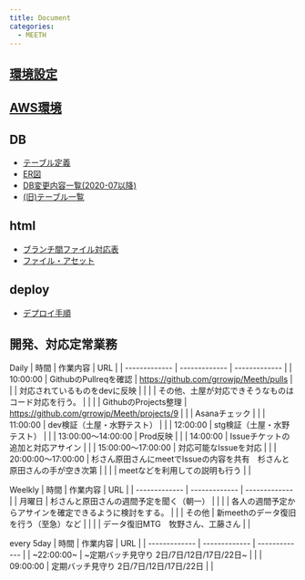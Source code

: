 ```yaml
---
title: Document 
categories:
  - MEETH
---
```

## [環境設定](https://drive.google.com/drive/u/0/folders/15fEyGKzKbVA7om5_hp7C7mwaWkI94WPk)
## [AWS環境](https://drive.google.com/file/d/1ikGvnGP-4igOAk_U3QN3u6zIGqWdL7ri/view?usp=sharing)
## DB
- [テーブル定義](https://docs.google.com/spreadsheets/d/1lUmvenkr5ejjbUE94PmhqNayrkiqSJutftjH3E-JnaU/edit#gid=101889911)
- [ER図](https://drive.google.com/file/d/1880WgV35Ij57C18ODjUQ8NuU6iRm8r3o/view?usp=sharing)
- [DB変更内容一覧(2020-07以降)](https://docs.google.com/spreadsheets/d/1qclRmDp-t_8Xzuy0U3Qfn47ST6kQV-VK9tP9wpfbjiE/edit#gid=0)
- [(旧)テーブル一覧](https://docs.google.com/spreadsheets/d/1Zcb1MkKenJCVy269bWedwTNwnoPXFMZDOyYMaTZVf6w/edit#gid=0)
## html
- [ブランチ間ファイル対応表](https://docs.google.com/spreadsheets/d/1xAQ79wnW0AZssQ5bLbF5fxHKs4TZYwWCjqhewutND2U/edit#gid=0)
- [ファイル・アセット](https://drive.google.com/drive/u/0/folders/1k086Fb7cpevPDT7aGHOdcfVJdCN1Uyd-)

## deploy
- [デプロイ手順](https://docs.google.com/spreadsheets/d/1giVrxJ-xKrgJ1NTOcHXe6SqFmDc3SR1aCgaLw-XWhzQ/edit#gid=0)

## 開発、対応定常業務
Daily
| 時間 | 作業内容 | URL | 
| ------------- | ------------- | ------------- |
| 10:00:00  | GithubのPullreqを確認  | https://github.com/grrowjp/Meeth/pulls |
|   | 対応されているものをdevに反映  |  |
|   | その他、土屋が対応できそうなものはコード対応を行う。  |  |
|   | GithubのProjects整理  | https://github.com/grrowjp/Meeth/projects/9 |
|   | Asanaチェック  |  |
| 11:00:00  | dev検証（土屋・水野テスト）  |  |
| 12:00:00  | stg検証（土屋・水野テスト）  |  |
| 13:00:00〜14:00:00  | Prod反映  |  |
| 14:00:00  | Issueチケットの追加と対応アサイン  |  |
| 15:00:00〜17:00:00  | 対応可能なIssueを対応  |  |
| 20:00:00〜17:00:00  | 杉さん原田さんにmeetでIssueの内容を共有　杉さんと原田さんの手が空き次第  |  |
|   | meetなどを利用しての説明も行う  |  |

Weelkly
| 時間 | 作業内容 | URL | 
| ------------- | ------------- | ------------- |
| 月曜日  | 杉さんと原田さんの週間予定を聞く（朝一）  |  |
|   | 各人の週間予定からアサインを確定できるように検討をする。  |  |
| その他  | 新meethのデータ復旧を行う（至急）など  |  |
|   | データ復旧MTG　牧野さん、工藤さん  |  |

every 5day 
| 時間 | 作業内容 | URL | 
| ------------- | ------------- | ------------- |
| ~22:00:00~  | ~定期バッチ見守り 2日/7日/12日/17日/22日~  |  |
| 09:00:00  | 定期バッチ見守り 2日/7日/12日/17日/22日  |  |
